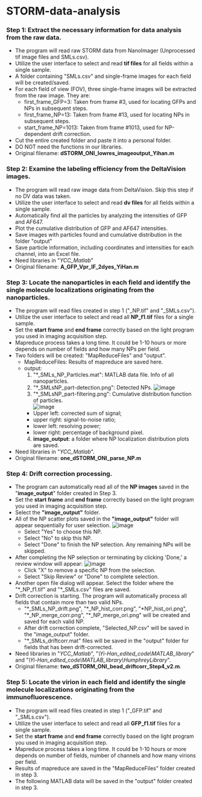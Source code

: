 # STORM-data-analysis


### Step 1: Extract the necessary information for data analysis from the raw data.
- The program will read raw STORM data from NanoImager (Unprocessed tif image files and SMLs.csv).
- Utilize the user interface to select and read **tif files** for all fields within a single sample.
- A folder containing "SMLs.csv" and single-frame images for each field will be created/saved.
- For each field of view (FOV), three single-frame images will be extracted from the raw image. They are:
  - first_frame_GFP=3: Taken from frame #3, used for locating GFPs and NPs in subsequent steps.
  - first_frame_NP=13: Taken from frame #13, used for locating NPs in subsequent steps.
  - start_frame_NP=1013: Taken from frame #1013, used for NP-dependent drift correction.
- Cut the entire created folder and paste it into a personal folder.
- DO NOT need the functions in our libraries.
- Original filename: **dSTORM_ONI_lowres_imageoutput_Yihan.m**

### Step 2: Examine the labeling efficiency from the DeltaVision images.
- The program will read raw image data from DeltaVision. Skip this step if no DV data was taken.
- Utilize the user interface to select and read **dv files** for all fields within a single sample.
- Automatically find all the particles by analyzing the intensities of GFP and AF647.
- Plot the cumulative distribution of GFP and AF647 intensities.
- Save images with particles found and cumulative distribution in the folder "output"
- Save particle information, including coordinates and intensities for each channel, into an Excel file.
- Need libraries in "*YCC_Matlab*"
- Original filename: **A_GFP_Vpr_IF_2dyes_YiHan.m**

### Step 3: Locate the nanoparticles in each field and identify the single molecule localizations originating from the nanoparticles.
- The program will read files created in step 1 ("_NP.tif" and "_SMLs.csv").
- Utilize the user interface to select and read all **NP_f1.tif** files for a single sample.
- Set the **start frame** and **end frame** correctly based on the light program you used in imaging acquisition step.
- Mapreduce process takes a long time. It could be 1-10 hours or more depends on number of fields and how many NPs per field.
- Two folders will be created: "MapReduceFiles" and "output".
  - MapReduceFiles: Results of mapreduce are saved here.
  - output:
    1. "*_SMLs_NP_Particles.mat": MATLAB data file. Info of all nanoparticles.
    2. "*_SMLsNP_part-detection.png": Detected NPs.
![image](https://github.com/ylu428/STORM-data-analysis/assets/41119470/ed82d10c-31f1-4db7-b3dc-6b6fa3dc73fe)
    3. "*_SMLsNP_part-filtering.png": Cumulative distribution function of particles.  
![image](https://github.com/ylu428/STORM-data-analysis/assets/41119470/a76db8e5-d70a-434a-acf9-255d0e4b2d99)
      - Upper left: corrected sum of signal;
      - upper right: signal-to-noise ratio;
      - lower left: resolving power;
      - lower right: percentage of background pixel.
    4. **image_output**: a folder where NP localization distribution plots are saved.
- Need libraries in "*YCC_Matlab*".
- Original filename: **one_dSTORM_ONI_parse_NP.m**

### Step 4: Drift correction processing.
- The program can automatically read all of the **NP images** saved in the "**image_output**" folder created in Step 3.
- Set the **start frame** and **end frame** correctly based on the light program you used in imaging acquisition step.
- Select the **"image_output"** folder.
- All of the NP scatter plots saved in the **"image_output"** folder will appear sequentially for user selection.
![image](https://github.com/ylu428/STORM-data-analysis/assets/41119470/e5bb4ef1-6708-4693-8d16-258fdb8ace83)
  - Select "Yes" to choose this NP.
  - Select "No" to skip this NP.
  - Select "Done" to finish the NP selection. Any remaining NPs will be skipped.
- After completing the NP selection or terminating by clicking 'Done,' a review window will appear:
![image](https://github.com/ylu428/STORM-data-analysis/assets/41119470/47908e07-81fb-4b4f-89ac-8a7651eab915)
  - Click "X" to remove a specific NP from the selection.
  - Select "Skip Review" or "Done" to complete selection.
- Another open file dialog will appear. Select the folder where the "\*_NP_f1.tif" and "\*_SMLs.csv" files are saved.
- Drift correction is starting. The program will automatically process all fields that contain more than two valid NPs.
  - "\*_SMLs_NP_drift.png", "\*_NP_hist_corr.png", "\*NP_hist_ori.png", "\*_NP_merge_corr.png", "\*_NP_merge_ori.png" will be created and saved for each valid NP.
  - After drift correction complete, "Selected_NP.csv" will be saved in the "image_output" folder.
  - "\*_SMLs_driftcorr.mat" files will be saved in the "output" folder for fields that has been drift-corrected.
- Need libraries in "*YCC_Matlab*", "*\Yi-Han_edited_code\MATLAB_library*" and "*\Yi-Han_edited_code\MATLAB_library\HumphreyLibrary*".
- Original filename: **two_dSTORM_ONI_bead_driftcorr_Step4_v2.m**.

### Step 5: Locate the virion in each field and identify the single molecule localizations originating from the immunofluorescence.
- The program will read files created in step 1 ("_GFP.tif" and "_SMLs.csv").
- Utilize the user interface to select and read all **GFP_f1.tif** files for a single sample.
- Set the **start frame** and **end frame** correctly based on the light program you used in imaging acquisition step.
- Mapreduce process takes a long time. It could be 1-10 hours or more depends on number of fields, number of channels and how many virions per field.
- Results of mapreduce are saved in the "MapReduceFiles" folder created in step 3.
- The following MATLAB data will be saved in the "output" folder created in step 3.
